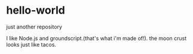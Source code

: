 # hello-world

just another repository

I like Node.js and groundscript.(that's what i'm made of!).
the moon crust looks just like tacos.
